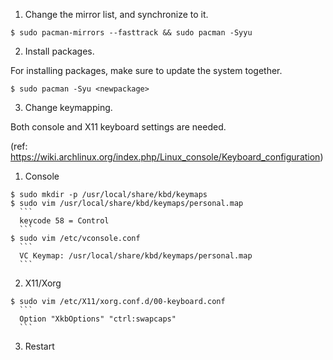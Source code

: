 1. Change the mirror list, and synchronize to it.

```
$ sudo pacman-mirrors --fasttrack && sudo pacman -Syyu
```

2. Install packages.

For installing packages, make sure to update the system together.

```
$ sudo pacman -Syu <newpackage>
```

3. Change keymapping.

Both console and X11 keyboard settings are needed.

(ref: https://wiki.archlinux.org/index.php/Linux_console/Keyboard_configuration)

  1. Console

  ```
  $ sudo mkdir -p /usr/local/share/kbd/keymaps
  $ sudo vim /usr/local/share/kbd/keymaps/personal.map
    ```
    keycode 58 = Control
    ```
  $ sudo vim /etc/vconsole.conf
    ```
    VC Keymap: /usr/local/share/kbd/keymaps/personal.map
    ```
  ```

  2. X11/Xorg

  ```
  $ sudo vim /etc/X11/xorg.conf.d/00-keyboard.conf
    ```
    Option "XkbOptions" "ctrl:swapcaps"
    ```
  ```

  3. Restart
